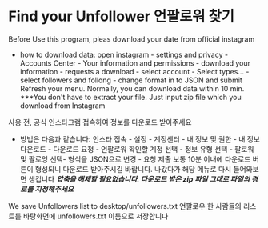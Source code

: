 # Find your Unfollower 언팔로워 찾기

Before Use this program, pleas download your date from official instagram

- how to download data:
open instagram - settings and privacy - Accounts Center - Your information and permissions - download your information - 
requests a download - select account - Select types... - select followers and follong - change format in to JSON and submit
Refresh your menu. Normally, you can download data within 10 min.
***You don't have to extract your file. Just input zip file which you download from Instagram

사용 전, 공식 인스타그램 접속하여 정보를 다운로드 받아주세요

- 방법은 다음과 같습니다:
인스타 접속 - 설정 - 계정센터 - 내 정보 및 권한 - 내 정보 다운로드 - 다운로드 요청 - 
언팔로워 확인할 계정 선택 - 정보 유형 선택 - 팔로워 및 팔로잉 선택- 형식을 JSON으로 변경 - 요청 제출
보통 10분 이내에 다운로드 버튼이 형성되니 다운로드 받아주시길 바랍니다. 나갔다가 해당 메뉴로 다시 들어와보면 생깁니다
***압축을 해제할 필요없습니다. 다운로드 받은 zip 파일 그대로 파일의 경로를 지정해주세요***

We save Unfollowers list to desktop/unfollowers.txt
언팔로우 한 사람들의 리스트를 바탕화면에 unfollowers.txt 이름으로 저장합니다
